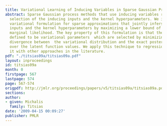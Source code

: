 ```yaml
---
title: Variational Learning of Inducing Variables in Sparse Gaussian Processes
abstract: Sparse Gaussian process methods that use inducing variables require the
  selection of the inducing inputs and the kernel hyperparameters. We introduce a
  variational formulation for sparse approximations that jointly infers the inducing
  inputs and the kernel hyperparameters by maximizing a lower bound of the true log
  marginal likelihood. The key property of this formulation is that the inducing inputs  are
  defined to be variational parameters  which are selected by minimizing  the Kullback-Leibler
  divergence between  the variational distribution and the exact posterior distribution
  over the latent function values. We apply this technique to regression and we compare
  it with other approaches in the literature.
pdf: "./titsias09a/titsias09a.pdf"
layout: inproceedings
id: titsias09a
month: 0
firstpage: 567
lastpage: 574
page: 567-574
origpdf: http://jmlr.org/proceedings/papers/v5/titsias09a/titsias09a.pdf
sections: 
author:
- given: Michalis
  family: Titsias
date: '2009-04-15 00:09:27'
publisher: PMLR
---
```

